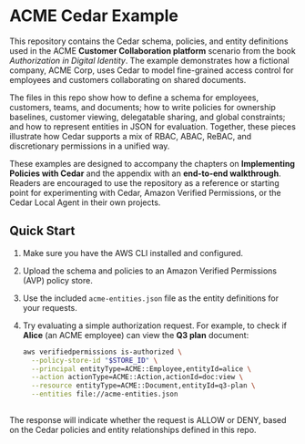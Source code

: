 # ACME Cedar Example

This repository contains the Cedar schema, policies, and entity definitions used in the ACME **Customer Collaboration platform** scenario from the book *Authorization in Digital Identity*. The example demonstrates how a fictional company, ACME Corp, uses Cedar to model fine-grained access control for employees and customers collaborating on shared documents.

The files in this repo show how to define a schema for employees, customers, teams, and documents; how to write policies for ownership baselines, customer viewing, delegatable sharing, and global constraints; and how to represent entities in JSON for evaluation. Together, these pieces illustrate how Cedar supports a mix of RBAC, ABAC, ReBAC, and discretionary permissions in a unified way.

These examples are designed to accompany the chapters on **Implementing Policies with Cedar** and the appendix with an **end-to-end walkthrough**. Readers are encouraged to use the repository as a reference or starting point for experimenting with Cedar, Amazon Verified Permissions, or the Cedar Local Agent in their own projects.

## Quick Start

1. Make sure you have the AWS CLI installed and configured.  
2. Upload the schema and policies to an Amazon Verified Permissions (AVP) policy store.  
3. Use the included `acme-entities.json` file as the entity definitions for your requests.  
4. Try evaluating a simple authorization request. For example, to check if **Alice** (an ACME employee) can view the **Q3 plan** document:

   ```bash
   aws verifiedpermissions is-authorized \
     --policy-store-id "$STORE_ID" \
     --principal entityType=ACME::Employee,entityId=alice \
     --action actionType=ACME::Action,actionId=doc:view \
     --resource entityType=ACME::Document,entityId=q3-plan \
     --entities file://acme-entities.json
     
The response will indicate whether the request is ALLOW or DENY, based on the Cedar policies and entity relationships defined in this repo.

